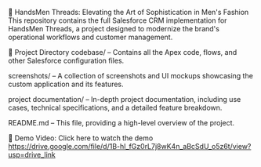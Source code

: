 📂 HandsMen Threads: Elevating the Art of Sophistication in Men's Fashion
This repository contains the full Salesforce CRM implementation for HandsMen Threads, a project designed to modernize the brand's operational workflows and customer management.

📂 Project Directory
codebase/ – Contains all the Apex code, flows, and other Salesforce configuration files.

screenshots/ – A collection of screenshots and UI mockups showcasing the custom application and its features.

project documentation/ – In-depth project documentation, including use cases, technical specifications, and a detailed feature breakdown.

README.md – This file, providing a high-level overview of the project.

🎥 Demo Video: Click here to watch the demo
https://drive.google.com/file/d/1B-hI_fGz0rL7j8wK4n_aBcSdU_o5z6t/view?usp=drive_link
